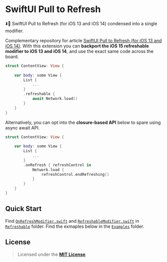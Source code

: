 # SwiftUI Pull to Refresh
⬇️🔄 SwiftUI Pull to Refresh (for iOS 13 and iOS 14) condensed into a single modifier.


Complementary repository for article [SwiftUI Pull to Refresh (for iOS 13 and iOS 14)]. With this extension you can **backport the iOS 15 refreshable modifier to iOS 13 and iOS 14**, and use the exact same code across the board.

```Swift
struct ContentView: View {
    
    var body: some View {
        List {
            ...
        }
        .refreshable {
            await Network.load()
        }
    }
}
```

Alternatively, you can opt into the **closure-based API** below to spare using async await API.

```Swift
struct ContentView: View {
    
    var body: some View {
        List {
            ...
        }
        .onRefresh { refreshControl in
            Network.load {
                refreshControl.endRefreshing()
            }
        }
    }
}
```


## Quick Start

Find [`OnRefreshModifier.swift`] and [`RefreshableModifier.swift`] in [`Refreshable`] folder. Find the exmaples below in the [`Examples`] folder. 


## License

> Licensed under the [**MIT License**](https://en.wikipedia.org/wiki/MIT_License).

[`OnRefreshModifier.swift`]: SwiftUI_Pull_to_Refresh/Refreshable/OnRefreshModifier.swift
[`RefreshableModifier.swift`]: SwiftUI_Pull_to_Refresh/Refreshable/RefreshableModifier.swift
[`Refreshable`]: SwiftUI_Pull_to_Refresh/Refreshable
[`Examples`]: SwiftUI_Pull_to_Refresh/Examples
[SwiftUI Pull to Refresh (for iOS 13 and iOS 14)]: https://blog.eppz.eu/swiftui-pull-to-refresh/
